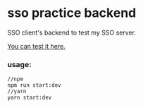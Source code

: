# sso practice backend

SSO client's backend to test my SSO server.

[You can test it here.](https://www.pangkin.com)

### usage:

```
//npm
npm run start:dev
//yarn
yarn start:dev
```
